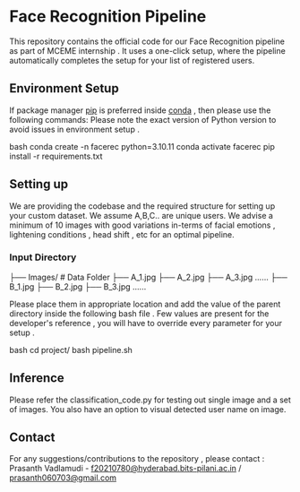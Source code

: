 # Face Recognition Pipeline 

This repository contains the official code for our Face Recognition pipeline as part of MCEME internship . It uses a one-click setup, where the pipeline automatically completes the setup for your list of registered users.

## Environment Setup 
If package manager [pip](https://pip.pypa.io/en/stable/) is preferred inside [conda](https://www.anaconda.com/) , then please use the following commands: 
Please note the exact version of Python version to avoid issues in environment setup . 

bash
conda create -n facerec python=3.10.11
conda activate facerec
pip install -r requirements.txt

## Setting up 
We are providing the codebase and the required structure for setting up your custom dataset. We assume A,B,C.. are unique users. We advise a minimum of 10 images with good variations in-terms of facial emotions , lightening conditions , head shift , etc for an optimal pipeline. 

### Input Directory 
├── Images/             # Data Folder 
        ├── A_1.jpg 
        ├── A_2.jpg
        ├── A_3.jpg
        ......
        ├── B_1.jpg 
        ├── B_2.jpg
        ├── B_3.jpg
        ......
    
Please place them in appropriate location and add the value of the parent directory inside the following bash file . Few values are present for the developer's reference , you will have to override every parameter for your setup .

bash
cd project/
bash pipeline.sh

## Inference 
Please refer the classification_code.py for testing out single image and a set of images. You also have an option to visual detected user name on image.

## Contact 
For any suggestions/contributions to the repository , please contact : <br />
Prasanth Vadlamudi - f20210780@hyderabad.bits-pilani.ac.in / prasanth060703@gmail.com
